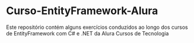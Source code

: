 # Curso-EntityFramework-Alura
Este repositório contém alguns exercícios conduzidos ao longo dos cursos de EntityFramework com C# e .NET da Alura Cursos de Tecnologia
